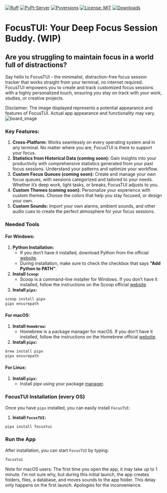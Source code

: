 <!-- Icons -->
[![Ruff](https://img.shields.io/endpoint?url=https://raw.githubusercontent.com/astral-sh/ruff/main/assets/badge/v2.json)](https://github.com/astral-sh/ruff)
[![PyPI-Server](https://img.shields.io/pypi/v/focustui.svg)](https://pypi.org/project/focustui/)
[![Pyversions](https://img.shields.io/pypi/pyversions/focustui.svg)](https://pypi.python.org/pypi/focustui)
[![License: MIT](https://img.shields.io/badge/License-MIT-yellow.svg)](https://opensource.org/licenses/MIT)
[![Downloads](https://static.pepy.tech/badge/focustui)](https://pepy.tech/project/focustui)

# FocusTUI: Your Deep Focus Session Buddy. (WIP)
## Are you struggling to maintain focus in a world full of distractions?

Say hello to FocusTUI - the minimalist, distraction-free focus session tracker that works straight from your terminal, no internet required. FocusTUI empowers you to create and track customized focus sessions with a highly personalized touch, ensuring you stay on track with your work, studies, or creative projects.

Disclaimer: The image displayed represents a potential appearance and features of FocusTUI. Actual app appearance and functionality may vary.
![board_image](https://github.com/Zimzozaur/focus-tui/blob/master/app_preview.png)

### Key Features:

1.	**Cross-Platform:** Works seamlessly on every operating system and in any terminal. No matter where you are,
	  FocusTUI is there to support your focus.
2. **Statistics from Historical Data (coming soon):** Gain insights into your productivity with comprehensive
   statistics generated from
      your past focus sessions. Understand your patterns and optimize your workflow.
3.	**Custom Focus Queues (coming soon):** Create and manage your own focus queues, with sessions categorized and tailored to
	  your needs. Whether it’s deep work, light tasks, or breaks, FocusTUI adjusts to you.
4.	**Custom Themes (coming soon):** Personalize your experience with custom themes. Choose the colors that help you stay focused,
	  or design your own.
5.	**Custom Sounds:** Import your own alarms, ambient sounds, and other audio cues to create the perfect atmosphere for your focus sessions.

### Needed Tools
#### For Windows:

1. **Python Installation:**
   -  If you don’t have it installed, download Python from the official [website](https://www.python.org/downloads/).
   - During installation, make sure to check the checkbox that says **“Add Python to PATH”**.
2. **Install `Scoop`:**
   - Scoop is a command-line installer for Windows. If you don’t have it installed, follow the instructions on the
     Scoop official [website](https://scoop.sh).
3. **Install `pipx`:**
```bash
scoop install pipx
pipx ensurepath
```

#### For macOS:

1. **Install `Homebrew`:**
	- Homebrew is a package manager for macOS. If you don’t have it installed, follow the instructions on the
     Homebrew official [website](https://brew.sh/).
2. **Install `pipx`:**
```bash
brew install pipx
pipx ensurepath
```

#### For Linux:
1. **Install `pipx`:**
   - Install pipx using your package [manager](https://github.com/pypa/pipx?tab=readme-ov-file#on-linux).

### FocusTUI Installation (every OS)
Once you have `pipx` installed, you can easily install `FocusTUI`:

1. **Install `FocusTUI`:**
```bash
pipx install focustui
```

### Run the App
After installation, you can start `FocusTUI` by typing:
```bash
focustui
```

Note for macOS users: The first time you open the app, it may take up to 1 minute.
I’m not sure why, but during this initial launch, the app creates
folders, files, a database, and moves sounds to the app folder. This delay only
happens on the first launch. Apologies for the inconvenience.
